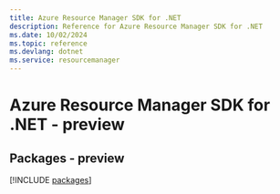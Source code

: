 ```yaml
---
title: Azure Resource Manager SDK for .NET
description: Reference for Azure Resource Manager SDK for .NET
ms.date: 10/02/2024
ms.topic: reference
ms.devlang: dotnet
ms.service: resourcemanager
---
```

# Azure Resource Manager SDK for .NET - preview
## Packages - preview
[!INCLUDE [packages](resource-manager-index.md)]